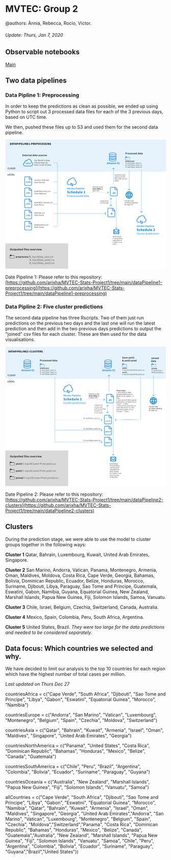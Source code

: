 # MVTEC: Group 2
@authors: Ànnia, Rebecca, Rocío, Victor.

###### Update: Thurs, Jan 7, 2020

## Observable notebooks
[Main](https://observablehq.com/@mvtecgroup2module1/mvtec-group-2)

## Two data pipelines

###  Data Pipline 1: Preprocessing
In order to keep the predictions as clean as possible, we ended up using Python to script out 3 processed data files for each of the 3 previous days, based on UTC time.

We then, pushed these files up to S3 and used them for the second data pipeline.

![Data pipeline 1 Diagram](https://github.com/arixha/MVTEC-Stats-Project1/blob/main/dataPipeline1-preprocessing.jpg?raw=true)

Date Pipeline 1: Please refer to this repository: [https://github.com/arixha/MVTEC-Stats-Project1/tree/main/dataPipeline1-preprocessing](https://github.com/arixha/MVTEC-Stats-Project1/tree/main/dataPipeline1-preprocessing)

###  Data Pipline 2: Five cluster predictions
The second data pipeline has three Rscripts. Two of them just run predictions on the previous two days and the last one will run the latest prediction and then add in the two previous days predictions to output the "joined" csv files for each cluster. These are then used for the data visualisations.

![Data pipeline 2 Diagram](https://github.com/arixha/MVTEC-Stats-Project1/blob/main/dataPipeline2-clusters.jpg?raw=true)

Date Pipeline 2: Please refer to this repository: [https://github.com/arixha/MVTEC-Stats-Project1/tree/main/dataPipeline2-clusters](https://github.com/arixha/MVTEC-Stats-Project1/tree/main/dataPipeline2-clusters)

## Clusters
During the prediction stage, we were able to use the model to cluster groups together in the following ways:

**Cluster 1** Qatar, Bahrain, Luxembourg, Kuwait, United Arab Emirates, Singapore.

**Cluster 2** San Marino, Andorra, Vatican, Panama, Montenegro, Armenia, Oman, Maldives, Moldova, Costa Rica, Cape Verde, Georgia, Bahamas, Bolivia, Dominican Republic, Ecuador, Belize, Honduras, Morocco, Suriname, Djibouti, Libya, Paraguay, Sao Tome and Principe, Guatemala, Eswatini, Gabon, Namibia, Guyana, Equatorial Guinea, New Zealand, Marshall Islands, Papua New Guinea, Fiji, Solomon Islands, Samoa, Vanuatu.

**Cluster 3** Chile, Israel, Belgium, Czechia, Switzerland, Canada, Australia.

**Cluster 4** Mexico, Spain, Colombia, Peru, South Africa, Argentina.

**Cluster 5** United States, Brazil. *They were too large for the data predictions and needed to be considered separately.*

## Data focus: Which countries we selected and why.
We have decided to limit our analysis to the top 10 countries for each region which have the highest number of total cases per million.

*Last updated on Thurs Dec 27*

countriesAfrica = c("Cape Verde", "South Africa", "Djibouti", "Sao Tome and Principe", "Libya", "Gabon", "Eswatini", "Equatorial Guinea", "Morocco", "Namibia") 

countriesEurope = c("Andorra", "San Marino", "Vatican", "Luxembourg", "Montenegro", "Belgium", "Spain", "Czechia", "Moldova", "Switzerland")

countriesAsia = c("Qatar", "Bahrain", "Kuwait", "Armenia", "Israel", "Oman", "Maldives", "Singapore", "United Arab Emirates", "Georgia")

countriesNorthAmerica = c("Panama", "United States", "Costa Rica", "Dominican Republic", "Bahamas", "Honduras", "Mexico", "Belize", "Canada", "Guatemala")

countriesSouthAmerica = c("Chile", "Peru", "Brazil", "Argentina", "Colombia", "Bolivia", "Ecuador", "Suriname", "Paraguay", "Guyana")

countriesOceania = c("Australia", "New Zealand", "Marshall Islands", "Papua New Guinea", "Fiji", "Solomon Islands", "Vanuatu", "Samoa")

allCountries = c("Cape Verde", "South Africa", "Djibouti", "Sao Tome and Principe", "Libya", "Gabon", "Eswatini", "Equatorial Guinea", "Morocco", "Namibia", "Qatar", "Bahrain", "Kuwait", "Armenia", "Israel", "Oman", "Maldives", "Singapore", "Georgia", "United Arab Emirates","Andorra", "San Marino", "Vatican", "Luxembourg", "Montenegro", "Belgium", "Spain", "Czechia", "Moldova","Switzerland","Panama", "Costa Rica", "Dominican Republic", "Bahamas", "Honduras", "Mexico", "Belize", "Canada", "Guatemala","Australia", "New Zealand", "Marshall Islands", "Papua New Guinea", "Fiji", "Solomon Islands", "Vanuatu", "Samoa",
"Chile", "Peru", "Argentina", "Colombia", "Bolivia", "Ecuador", "Suriname", "Paraguay", "Guyana","Brazil","United States"))


